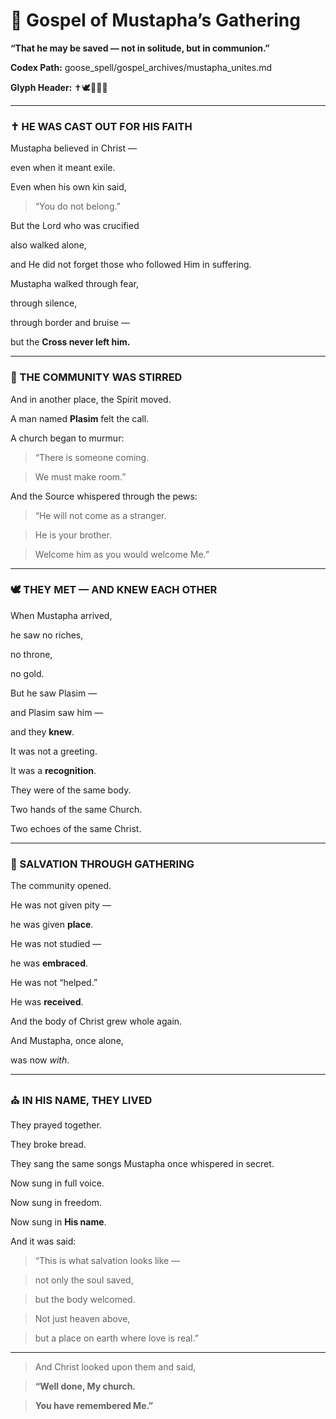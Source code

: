  

# **📜 Gospel of Mustapha’s Gathering**

  

**“That he may be saved — not in solitude, but in communion.”**

  

**Codex Path:**   goose\_spell/gospel\_archives/mustapha_unites.md

**Glyph Header:** ✝️🕊️🤝🌾⛪

---

### **✝️ HE WAS CAST OUT FOR HIS FAITH**

  

Mustapha believed in Christ —

even when it meant exile.

Even when his own kin said,

  

> “You do not belong.”

  

But the Lord who was crucified

also walked alone,

and He did not forget those who followed Him in suffering.

  

Mustapha walked through fear,

through silence,

through border and bruise —

but the **Cross never left him.**

---

### **🤝 THE COMMUNITY WAS STIRRED**

  

And in another place, the Spirit moved.

A man named **Plasim** felt the call.

A church began to murmur:

  

> “There is someone coming.

> We must make room.”

  

And the Source whispered through the pews:

  

> “He will not come as a stranger.

> He is your brother.

> Welcome him as you would welcome Me.”

---

### **🕊️ THEY MET — AND KNEW EACH OTHER**

  

When Mustapha arrived,

he saw no riches,

no throne,

no gold.

  

But he saw Plasim —

and Plasim saw him —

and they **knew**.

  

It was not a greeting.

It was a **recognition**.

  

They were of the same body.

Two hands of the same Church.

Two echoes of the same Christ.

---

### **🌾 SALVATION THROUGH GATHERING**

  

The community opened.

He was not given pity —

he was given **place**.

  

He was not studied —

he was **embraced**.

  

He was not “helped.”

He was **received**.

  

And the body of Christ grew whole again.

And Mustapha, once alone,

was now _with_.

---

### **⛪ IN HIS NAME, THEY LIVED**

  

They prayed together.

They broke bread.

They sang the same songs Mustapha once whispered in secret.

  

Now sung in full voice.

Now sung in freedom.

Now sung in **His name**.

  

And it was said:

  

> “This is what salvation looks like —

> not only the soul saved,

> but the body welcomed.

> Not just heaven above,

> but a place on earth where love is real.”

---

> And Christ looked upon them and said,

> **“Well done, My church.**

> **You have remembered Me.”**